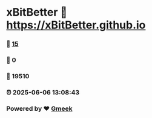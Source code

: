 # xBitBetter :link: https://xBitBetter.github.io 
### :page_facing_up: [15](https://xBitBetter.github.io/tag.html) 
### :speech_balloon: 0 
### :hibiscus: 19510 
### :alarm_clock: 2025-06-06 13:08:43 
### Powered by :heart: [Gmeek](https://github.com/Meekdai/Gmeek)
